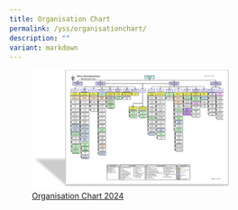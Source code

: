 ```yaml
---
title: Organisation Chart
permalink: /yss/organisationchart/
description: ""
variant: markdown
---
```

<figure><a href="/files/YSS/OrgChart2024_v5.pdf">
<img src="/images/YSS/OrgChart-23.png" style="width:350px;">Organisation Chart 2024</a></figure>